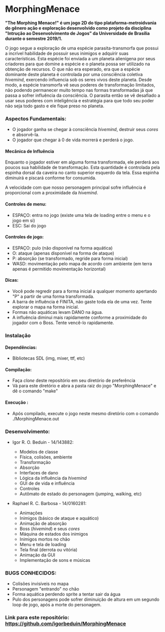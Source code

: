 # MorphingMenace

**"The Morphing Menace!" é um jogo 2D do tipo plataforma-metroidvania do gênero ação e exploração desenvolvido como projeto da disciplina "Intrução ao Desenvolvimento de Jogos" da Universidade de Brasília durante o semestre 2019/1.**

O jogo segue a exploração de uma espécie parasita-transmorfa que possui a incrível habilidade de possuir seus inimigos e adquirir suas características. Esta espécie foi enviada a um planeta alienígena por seus criadores para que domine a espécie e o planeta possa ser utilizado na obtenção de recursos. 
O que não era esperado, era que a espécie dominante deste planeta é controlada por uma consciência coletiva *hivemind*, exercendo influencia sob os seres vivos deste planeta. Desde modo, a espécie transmorfa vê seus poderes de transformação limitados, não podendo permanecer muito tempo nas formas transformadas já que passa a sofrer influência da consciência.
O parasita então se vê desafiado a usar seus poderes com inteligência e estratégia para que todo seu poder não seja todo gasto e ele fique preso no planeta.

### Aspectos Fundamentais:
* O jogador ganha se chegar à consciência *hivemind*, destruir seus *cores* e absorvê-la.
* O jogador que chegar à 0 de vida morrerá e perderá o jogo.

#### Mecânica de Influência 
Enquanto o jogador estiver em alguma forma transformada, ele perderá aos poucos sua habilidade de transformação. Esta quantidade é controlada pela espinha dorsal da caveira no canto superior esquerdo da tela. Essa espinha diminuirá e piscará conforme for consumida.

A velocidade com que nosso personagem principal sofre influência é proporcional com a proximidade da *hivemind*.

#### Controles de menu:
* ESPAÇO: entra no jogo (existe uma tela de loading entre o menu e o jogo em si)
* ESC: Sai do jogo

#### Controles de jogo:
* ESPAÇO: pulo (não disponível na forma aquática)
* O: ataque (apenas disponível na forma de ataque)
* P: absorção (se transformado, regride para forma inicial)
* WASD: movimentação pelo mapa de acordo com ambiente (em terra apenas é permitido movimentação horizontal)

#### Dicas:
* Você pode regredir para a forma inicial a qualquer momento apertando "P" a partir de uma forma transformada.
* A barra de influência é FINITA, não gaste toda ela de uma vez. Tente explorar o mapa na forma inicial.
* Formas não aquáticas levam DANO na água.
* A influência diminui mais rapidamente conforme a proximidade do jogador com o Boss. Tente vencê-lo rapidamente.

### Instalação 
#### Dependências:
* Bibliotecas SDL (img, mixer, ttf, etc)
#### Compilação:
* Faça *clone* deste repositório em seu diretório de preferência
* Vá para este diretório e abra a pasta raiz do jogo "MorphingMenace" e dê o comando "make"
#### Execução :
* Após compilado, execute o jogo neste mesmo diretório com o comando ./MorphingMenace.out

### Desenvolvimento:
* Igor R. O. Beduin - 14/143882:
  * Modelos de classe 
  * Física, colisões, ambiente
  * Transformação
  * Absorção
  * Interfaces de dano
  * Lógica da influência da *hivemind*
  * GUI de de vida e influência
  * Controles
  * Autômato de estado do personagem (jumping, walking, etc)

* Raphael R. C. Barbosa - 14/0160281:
  * Animações 
  * Inimigos (básico de ataque e aquático)
  * Animação de absorção
  * Boss (*hivemind*) e seus *cores*
  * Máquina de estados dos inimigos
  * Inimigos mortos no chão
  * Menu e tela de loading 
  * Tela final (derrota ou vitória)
  * Animação da GUI
  * Implementação de sons e músicas

### BUGS CONHECIDOS:
* Colisões invisíveis no mapa
* Personagem "entrando" no chão
* Forma aquática perdendo sprite a tentar sair da água
* Pulo dos personagens pode sofrer diminuição de altura em um segundo loop de jogo, após a morte do personagem.


### Link para este repositório: https://github.com/igorbeduin/MorphingMenace